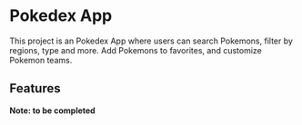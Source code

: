 # Pokedex App

This project is an Pokedex App where users can search Pokemons, filter by regions, type and more. Add Pokemons to favorites, and customize Pokemon teams.

## Features

**Note: to be completed**

